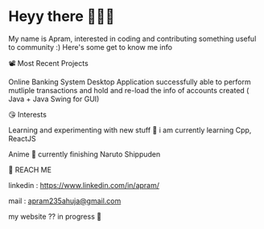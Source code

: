 # Heyy there 👋👋👋

My name is Apram, interested in coding and contributing something useful to community :) Here's some get to know me info 

 📽  Most Recent Projects

Online Banking System Desktop Application successfully able to perform mutliple transactions and hold and re-load the info of accounts created 
( Java + Java Swing for GUI)


😘 Interests

Learning and experimenting with new stuff 🧪 i am currently learning Cpp, ReactJS


Anime 🍃 currently finishing Naruto Shippuden 


💬 REACH ME

linkedin : https://www.linkedin.com/in/apram/ 

mail : apram235ahuja@gmail.com

my website ?? in progress 🚧





